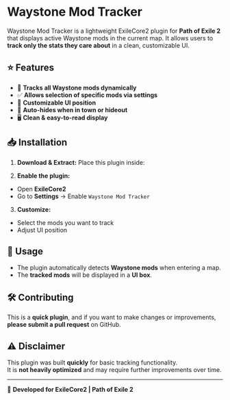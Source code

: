 # Waystone Mod Tracker

Waystone Mod Tracker is a lightweight ExileCore2 plugin for **Path of Exile 2** that displays active Waystone mods in the current map. It allows users to **track only the stats they care about** in a clean, customizable UI.

## ⭐ Features
- 📌 **Tracks all Waystone mods dynamically**
- ✅ **Allows selection of specific mods via settings**
- 🎨 **Customizable UI position**
- 🔄 **Auto-hides when in town or hideout**
- 🖥️ **Clean & easy-to-read display**

## 📥 Installation
1. **Download & Extract:** Place this plugin inside:  

2. **Enable the plugin:**  
- Open **ExileCore2**  
- Go to **Settings** → Enable `Waystone Mod Tracker`
3. **Customize:**  
- Select the mods you want to track  
- Adjust UI position  

## 🚀 Usage
- The plugin automatically detects **Waystone mods** when entering a map.
- The **tracked mods** will be displayed in a **UI box**.

## 🛠️ Contributing
This is a **quick plugin**, and if you want to make changes or improvements, **please submit a pull request** on GitHub.

## ⚠️ Disclaimer
This plugin was built **quickly** for basic tracking functionality.  
It is **not heavily optimized** and may require further improvements over time.

---
🔗 **Developed for ExileCore2 | Path of Exile 2**
